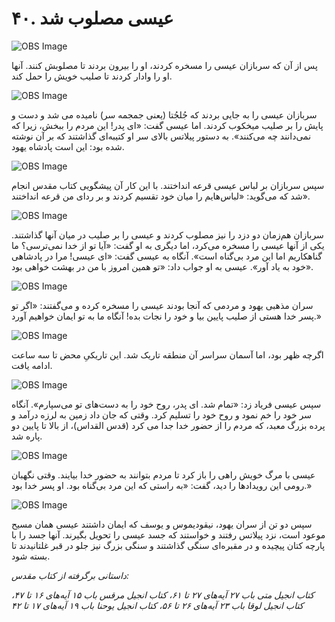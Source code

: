 # ۴۰. عیسی مصلوب شد

![OBS Image](https://cdn.door43.org/obs/jpg/360px/obs-en-40-01.jpg)

پس از آن که سربازان عیسی را مسخره کردند، او را بیرون بردند تا مصلوبش کنند. آنها او را وادار کردند تا صلیب خویش را حمل کند.

![OBS Image](https://cdn.door43.org/obs/jpg/360px/obs-en-40-02.jpg)

سربازان عیسی را به جایی بردند که جُلجُتا (یعنی جمجمه سر) نامیده می شد و دست و پایش را بر صلیب میخکوب کردند. اما عیسی گفت: «ای پدر! این مردم را ببخش، زیرا که نمی‌دانند چه می‌کنند». به دستور پیلاتس بالای سر او کتیبه‌ای گذاشتند که بر آن نوشته شده بود: این است پادشاه یهود.

![OBS Image](https://cdn.door43.org/obs/jpg/360px/obs-en-40-03.jpg)

سپس سربازان بر لباس عیسی قرعه انداختند. با این کار آن پیشگویی کتاب مقدس انجام شد که می‌گوید: «لباس‌هایم را میان خود تقسیم کردند و بر ردای من قرعه انداختند».

![OBS Image](https://cdn.door43.org/obs/jpg/360px/obs-en-40-04.jpg)

سربازان هم‌زمان دو دزد را نیز مصلوب کردند و عیسی را بر صلیب در میان آنها گذاشتند. یکی از آنها عیسی را مسخره می‌کرد، اما دیگری به او گفت: «آیا تو از خدا نمی‌ترسی؟ ما گناهکاریم اما این مرد بی‌گناه است». آنگاه به عیسی گفت: «ای عیسی! مرا در پادشاهی خود به یاد آور». عیسی به او جواب داد: «تو همین امروز با من در بهشت خواهی بود».

![OBS Image](https://cdn.door43.org/obs/jpg/360px/obs-en-40-05.jpg)

سران مذهبی یهود و مردمی که آنجا بودند عیسی را مسخره کرده و می‌گفتند: «اگر تو پسر خدا هستی از صلیب پایین بیا و خود را نجات بده! آنگاه ما به تو ایمان خواهیم آورد.»

![OBS Image](https://cdn.door43.org/obs/jpg/360px/obs-en-40-06.jpg)

اگرچه ظهر بود، اما آسمان سراسر آن منطقه تاریک شد. این تاریکیِ محض تا سه ساعت ادامه یافت.

![OBS Image](https://cdn.door43.org/obs/jpg/360px/obs-en-40-07.jpg)

سپس عیسی فریاد زد: «تمام شد. ای پدر، روح خود را به دست‌های تو می‌سپارم». آنگاه سر خود را خم نمود و روح خود را تسلیم کرد. وقتی که جان داد زمین به لرزه درآمد و پرده بزرگ معبد، که مردم را از حضور خدا جدا می کرد (قدس القداس)، از بالا تا پایین دو پاره شد.

![OBS Image](https://cdn.door43.org/obs/jpg/360px/obs-en-40-08.jpg)

عیسی با مرگ خویش راهی را باز کرد تا مردم بتوانند به حضور خدا بیایند. وقتی نگهبان رومی این رویدادها را دید، گفت: «به راستی که این مرد بی‌گناه بود. او پسر خدا بود.»

![OBS Image](https://cdn.door43.org/obs/jpg/360px/obs-en-40-09.jpg)

سپس دو تن از سران یهود، نیقودیموس و یوسف که ایمان داشتند عیسی همان مسیح موعود است،  نزد پیلاتس رفتند و خواستند که جسد عیسی را تحویل بگیرند. آنها جسد را با پارچه کتان پیچیده و در مقبره‌ای سنگی گذاشتند و سنگی بزرگ نیز جلو در قبر غلتانیدند تا بسته شود.

_داستانی برگرفته از کتاب مقدس:_

_کتاب انجیل متی باب ۲۷ آیه‌های ۲۷ تا ۶۱، کتاب انجیل مرقس باب ۱۵ آیه‌های ۱۶ تا ۴۷، کتاب انجیل لوقا باب ۲۳ آیه‌های ۲۶ تا ۵۶، کتاب انجیل یوحنا باب ۱۹ آیه‌های ۱۷ تا ۴۲_
